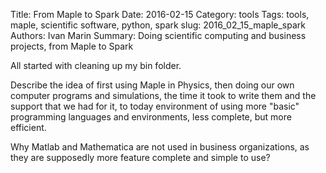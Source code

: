 Title: From Maple to Spark
Date: 2016-02-15
Category: tools
Tags: tools, maple, scientific software, python, spark
slug: 2016_02_15_maple_spark 
Authors: Ivan Marin
Summary: Doing scientific computing and business projects, from Maple to Spark

All started with cleaning up my bin folder.

Describe the idea of first using Maple in Physics, then doing our own 
computer programs and simulations, the time it took to write them and 
the support that we had for it, to today environment of using more "basic" 
programming languages and environments, less complete, but more efficient.

Why Matlab and Mathematica are not used in business organizations, 
as they are supposedly more feature complete and simple to use?


